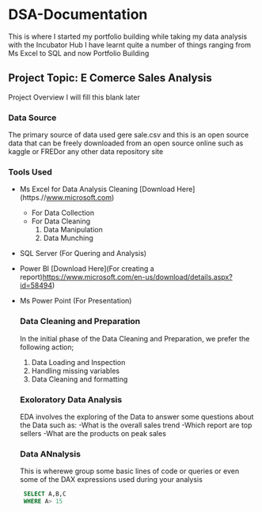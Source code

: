 # DSA-Documentation
This is where I started my portfolio building while taking my data analysis with the Incubator Hub
I have learnt quite a number of things ranging from Ms Excel to SQL and now Portfolio Building
## Project Topic: E Comerce Sales Analysis
Project Overview
I will fill this blank later
### Data Source
The primary source of data used gere sale.csv and this is an open source data that can be freely downloaded from an open source online such as kaggle or FREDor any other data repository site
### Tools Used
- Ms Excel for Data Analysis Cleaning [Download Here] (https.//www.microsoft.com)
     - For Data Collection
     - For Data Cleaning
       1. Data Manipulation
       2. Data Munching
        
- SQL Server (For Quering and Analysis)
- Power BI [Download Here](For creating a report)https://www.microsoft.com/en-us/download/details.aspx?id=58494)
- Ms Power Point (For Presentation)

  
  ### Data Cleaning and Preparation
  In the initial phase of the Data Cleaning and Preparation, we prefer the following action;
  1. Data Loading and Inspection
  2. Handling missing variables
  3. Data Cleaning and formatting
 
  ### Exoloratory Data Analysis
  EDA involves the exploring of the Data to answer some questions about the Data such as:
  -What is the overall sales trend
  -Which report are top sellers
  -What are the products on peak sales

  ### Data ANnalysis
  This is wherewe group some basic lines of code or queries or even some of the DAX expressions used during your analysis

  ````SQL
   SELECT A,B,C
   WHERE A> 15
  ````
